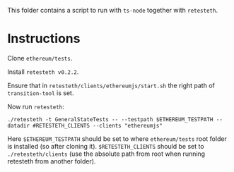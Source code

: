 This folder contains a script to run with `ts-node` together with `retesteth`. 

Instructions
====

Clone `ethereum/tests`.

Install `retesteth v0.2.2`.

Ensure that in `retesteth/clients/ethereumjs/start.sh` the right path of `transition-tool` is set.

Now run `retesteth`:

`./retesteth -t GeneralStateTests -- --testpath $ETHEREUM_TESTPATH --datadir #RETESTETH_CLIENTS --clients "ethereumjs"`

Here `$ETHEREUM_TESTPATH` should be set to where `ethereum/tests` root folder is installed (so after cloning it). `$RETESTETH_CLIENTS` should be set to `./retesteth/clients` (use the absolute path from root when running retesteth from another folder).
